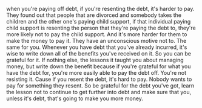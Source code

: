  when you're paying off debt, if you're resenting the debt, it's harder to pay. They found out that people that are divorced and somebody takes the children and the other one's paying child support, if that individual paying child support is resenting the person that they're paying the debt to, they're more likely not to pay the child support. And it's more harder for them to make the money to pay it. They have an unconscious motive not to. The same for you. Whenever you have debt that you've already incurred, it's wise to write down all of the benefits you've received on it. So you can be grateful for it. If nothing else, the lessons it taught you about managing money, but write down the benefit because if you're grateful for what you have the debt for, you're more easily able to pay the debt off. You're not resisting it. Cause if you resent the debt, it's hard to pay. Nobody wants to pay for something they resent. So be grateful for the debt you've got, learn the lesson not to continue to get further into debt and make sure that you, unless it's debt, that's going to make you more money.